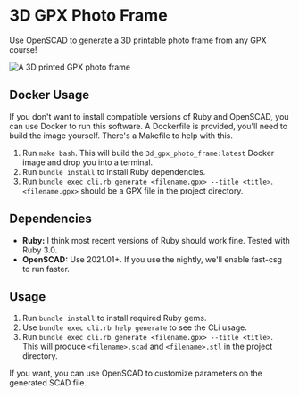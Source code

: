 # 3D GPX Photo Frame

Use OpenSCAD to generate a 3D printable photo frame from any GPX course!

![A 3D printed GPX photo frame](sample.jpg)

## Docker Usage

If you don't want to install compatible versions of Ruby and OpenSCAD, you can
use Docker to run this software. A Dockerfile is provided, you'll need to build
the image yourself. There's a Makefile to help with this.

1. Run `make bash`. This will build the `3d_gpx_photo_frame:latest` Docker
   image and drop you into a terminal.
2. Run `bundle install` to install Ruby dependencies.
3. Run `bundle exec cli.rb generate <filename.gpx> --title <title>`.
   `<filename.gpx>` should be a GPX file in the project directory.

## Dependencies

- **Ruby:** I think most recent versions of Ruby should work fine. Tested with
  Ruby 3.0.
- **OpenSCAD:** Use 2021.01+. If you use the nightly, we'll enable fast-csg to
  run faster.

## Usage

1. Run `bundle install` to install required Ruby gems.
2. Use `bundle exec cli.rb help generate` to see the CLi usage.
3. Run `bundle exec cli.rb generate <filename.gpx> --title <title>`. This will
   produce `<filename>.scad` and `<filename>.stl` in the project directory.

If you want, you can use OpenSCAD to customize parameters on the generated SCAD
file.

